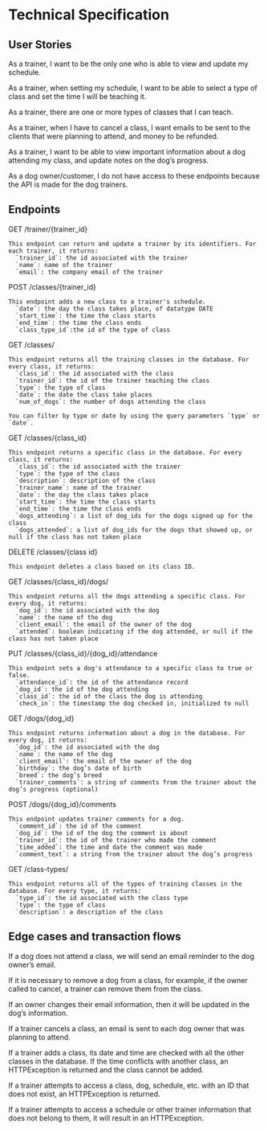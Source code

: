 # Technical Specification

## User Stories

As a trainer, I want to be the only one who is able to view and update my schedule.

As a trainer, when setting my schedule, I want to be able to select a type of class and set the time I will be teaching it. 

As a trainer, there are one or more types of classes that I can teach.

As a trainer, when I have to cancel a class, I want emails to be sent to the clients that were planning to attend, and money to be refunded.

As a trainer, I want to be able to view important information about a dog attending my class, and update notes on the dog’s progress.

As a dog owner/customer, I do not have access to these endpoints because the API is made for the dog trainers.

## Endpoints

GET /trainer/{trainer_id}
```
This endpoint can return and update a trainer by its identifiers. For each trainer, it returns:
  `trainer_id`: the id associated with the trainer
  `name`: name of the trainer
  `email`: the company email of the trainer
```
POST /classes/{trainer_id}
```
This endpoint adds a new class to a trainer's schedule.
  `date`: the day the class takes place, of datatype DATE
  `start_time`: the time the class starts
  `end_time`: the time the class ends
  `class_type_id`:the id of the type of class 
```
GET /classes/
```
This endpoint returns all the training classes in the database. For every class, it returns:
  `class_id`: the id associated with the class
  `trainer_id`: the id of the trainer teaching the class
  `type`: the type of class
  `date`: the date the class take places
  `num_of_dogs`: the number of dogs attending the class

You can filter by type or date by using the query parameters `type` or `date`.
```
GET /classes/{class_id}
```
This endpoint returns a specific class in the database. For every class, it returns:
  `class_id`: the id associated with the trainer
  `type`: the type of the class
  `description`: description of the class
  `trainer_name`: name of the trainer
  `date`: the day the class takes place
  `start_time`: the time the class starts
  `end_time`: the time the class ends
  `dogs_attending`: a list of dog_ids for the dogs signed up for the class
  `dogs_attended`: a list of dog_ids for the dogs that showed up, or null if the class has not taken place
```
DELETE /classes/{class id}
```
This endpoint deletes a class based on its class ID.
```
GET /classes/{class_id}/dogs/
```
This endpoint returns all the dogs attending a specific class. For every dog, it returns:
  `dog_id`: the id associated with the dog
  `name`: the name of the dog
  `client_email`: the email of the owner of the dog
  `attended`: boolean indicating if the dog attended, or null if the class has not taken place
```
PUT /classes/{class_id}/{dog_id}/attendance
```
This endpoint sets a dog's attendance to a specific class to true or false.
  `attendance_id`: the id of the attendance record
  `dog_id`: the id of the dog attending
  `class_id`: the id of the class the dog is attending
  `check_in`: the timestamp the dog checked in, initialized to null
```
GET /dogs/{dog_id}
```
This endpoint returns information about a dog in the database. For every dog, it returns:
  `dog_id`: the id associated with the dog
  `name`: the name of the dog
  `client_email`: the email of the owner of the dog
  `birthday`: the dog’s date of birth
  `breed`: the dog’s breed
  `trainer_comments`: a string of comments from the trainer about the dog’s progress (optional)
```
POST /dogs/{dog_id}/comments
```
This endpoint updates trainer comments for a dog. 
  `comment_id`: the id of the comment
  `dog_id`: the id of the dog the comment is about
  `trainer_id`: the id of the trainer who made the comment
  `time_added`: the time and date the comment was made
  `comment_text`: a string from the trainer about the dog’s progress
```
GET /class-types/
```
This endpoint returns all of the types of training classes in the database. For every type, it returns:
  `type_id`: the id associated with the class type
  `type`: the type of class
  `description`: a description of the class
```
## Edge cases and transaction flows

If a dog does not attend a class, we will send an email reminder to the dog owner’s email.

If it is necessary to remove a dog from a class, for example, if the owner called to cancel, a trainer can remove them from the class.

If an owner changes their email information, then it will be updated in the dog’s information.

If a trainer cancels a class, an email is sent to each dog owner that was planning to attend.

If a trainer adds a class, its date and time are checked with all the other classes in the database. If the time conflicts with another class, 
an HTTPException is returned and the class cannot be added.  

If a trainer attempts to access a class, dog, schedule, etc. with an ID that does not exist, an HTTPException is returned.

If a trainer attempts to access a schedule or other trainer information that does not belong to them, it will result in an HTTPException.
